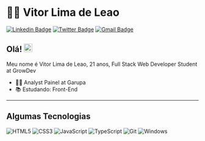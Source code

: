 # :man_technologist: Vitor Lima de Leao

[![Linkedin Badge](https://img.shields.io/badge/-LinkedIn-blue?style=for-the-badge&logo=Linkedin&logoColor=white&link=https://www.linkedin.com/in/vítor-lima-de-leão-6a4891209/)](https://www.linkedin.com/in/vítor-lima-de-leão-6a4891209/)
[![Twitter Badge](https://img.shields.io/badge/-Twitter-1ca0f1?style=for-the-badge&labelColor=1ca0f1&logo=twitter&logoColor=white&link=https://twitter.com/vitorleaox)](https://twitter.com/vitorleaox)
[![Gmail Badge](https://img.shields.io/badge/-Gmail-c14438?style=for-the-badge&logo=Gmail&logoColor=white&link=mailto:vitorleao144@gmail.com)](mailto:vitorleao144@gmail.com)

## Olá! <img src="https://github.com/lucasgdb/lucasgdb/blob/master/assets/hi.gif" width="22">

Meu nome é Vitor Lima de Leao, 21 anos, Full Stack Web Developer Student at GrowDev

- :office_worker: Analyst Painel at Garupa
- :books: Estudando: Front-End

---



  ## Algumas Tecnologias

  ![HTML5](https://img.shields.io/badge/-HTML5-E34F26?style=flat-square&logo=html5&logoColor=white)
  ![CSS3](https://img.shields.io/badge/-CSS3-549FDE?style=flat-square&logo=css3&logoColor=white)
  ![JavaScript](https://img.shields.io/badge/-JavaScript-F7B93E?style=flat-square&logo=javascript&logoColor=fff)
  ![TypeScript](https://img.shields.io/badge/-TypeScript-0077C6?style=flat-square&logo=typescript&logoColor=fff)
  ![Git](https://img.shields.io/badge/-Git-F05032?style=flat-square&logo=git&logoColor=white)
  ![Windows](https://img.shields.io/badge/-Windows-00ADEF?style=flat-square&logo=windows&logoColor=white)
  
</details>
